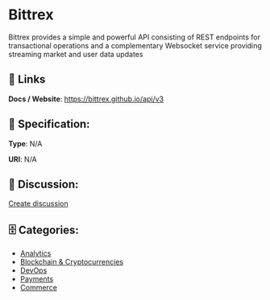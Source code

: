 # Bittrex


Bittrex provides a simple and powerful API consisting of REST endpoints for transactional operations and a complementary Websocket service providing streaming market and user data updates

##  🔗 Links
**Docs / Website**: https://bittrex.github.io/api/v3

## 🧬 Specification:
**Type**: N/A

**URI**: N/A

## 💬 Discussion:
[Create discussion](https://github.com/apis-list/apis-list/discussions/new)

## 🗄️ Categories:
- [Analytics](https://github.com/apis-list/apis-list#analytics)
- [Blockchain & Cryptocurrencies](https://github.com/apis-list/apis-list#blockchain--cryptocurrencies)
- [DevOps](https://github.com/apis-list/apis-list#devops)
- [Payments](https://github.com/apis-list/apis-list#payments)
- [Commerce](https://github.com/apis-list/apis-list#commerce)



